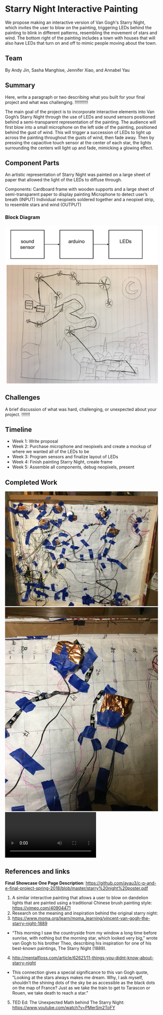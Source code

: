 # Starry Night Interactive Painting
We propose making an interactive version of Van Gogh's Starry Night, which invites the user to blow on the painting, triggering LEDs behind the painting to blink in different patterns, resembling the movement of stars and wind. The bottom right of the painting includes a town with houses that will also have LEDs that turn on and off to mimic people moving about the town. 

## Team

By Andy Jin, Sasha Manghise, Jennifer Xiao, and Annabel Yau

## Summary

Here, write a paragraph or two describing what you built for your final project and what was challenging. !!!!!!!!!!!

The main goal of the project is to incorporate interactive elements into Van Gogh’s Starry Night through the use of LEDs and sound sensors positioned behind a semi-transparent representation of the painting. The audience will first blow into a small microphone on the left side of the painting, positioned behind the gust of wind. This will trigger a succession of LEDs to light up across the painting throughout the gusts of wind, then fade away. Then by pressing the capacitive touch sensor at the center of each star, the lights surrounding the centers will light up and fade, mimicking a glowing effect. 

## Component Parts

An artistic representation of Starry Night was painted on a large sheet of paper that allowed the light of the LEDs to diffuse through.

Components:
Cardboard frame with wooden supports and a large sheet of semi-transparent paper to display painting
Microphone to detect user’s breath (INPUT)
Individual neopixels soldered together and a neopixel strip, to resemble stars and wind (OUTPUT)

### Block Diagram
![alt text](https://raw.githubusercontent.com/ayau3/Final-Project/master/Screen%20Shot%202018-04-03%20at%204.40.49%20PM.png)
![alt text](https://raw.githubusercontent.com/ayau3/Final-Project/master/Screen%20Shot%202018-04-03%20at%204.41.29%20PM.png)

## Challenges

A brief discussion of what was hard, challenging, or unexpected about your project. !!!!!!!

## Timeline

- Week 1: Write proposal 
- Week 2: Purchase microphone and neopixels and create a mockup of where we wanted all of the LEDs to be 
- Week 3: Program sensors and finalize layout of LEDs
- Week 4: Finish painting Starry Night, create frame
- Week 5: Assemble all components, debug neopixels, present

## Completed Work

![alt text](https://github.com/ayau3/c-p-and-e-final-project-spring-2018/blob/master/IMG_7864.JPG)
![alt text](https://github.com/ayau3/c-p-and-e-final-project-spring-2018/blob/master/IMG_7869.JPG)
![alt text](https://github.com/ayau3/c-p-and-e-final-project-spring-2018/blob/master/IMG_7847.MOV)

## References and links

**Final Showcase One Page Description**:
https://github.com/ayau3/c-p-and-e-final-project-spring-2018/blob/master/starry%20night%20poster.pdf

1. A similar interactive painting that allows a user to blow on dandelion lights that are painted using a traditional Chinese brush painting style: https://vimeo.com/40904471 
2. Research on the meaning and inspiration behind the original starry night:
3. https://www.moma.org/learn/moma_learning/vincent-van-gogh-the-starry-night-1889 
  - “This morning I saw the countryside from my window a long time before sunrise, with nothing but the morning star, which looked very big,” wrote van Gogh to his brother Theo, describing his inspiration for one of his best-known paintings, The Starry Night (1889). 
4. http://mentalfloss.com/article/62621/11-things-you-didnt-know-about-starry-night
  - This connection gives a special significance to this van Gogh quote, "Looking at the stars always makes me dream. Why, I ask myself, shouldn't the shining dots of the sky be as accessible as the black dots on the map of France? Just as we take the train to get to Tarascon or Rouen, we take death to reach a star."
5. TED Ed: The Unexpected Math behind The Starry Night: https://www.youtube.com/watch?v=PMerSm2ToFY
